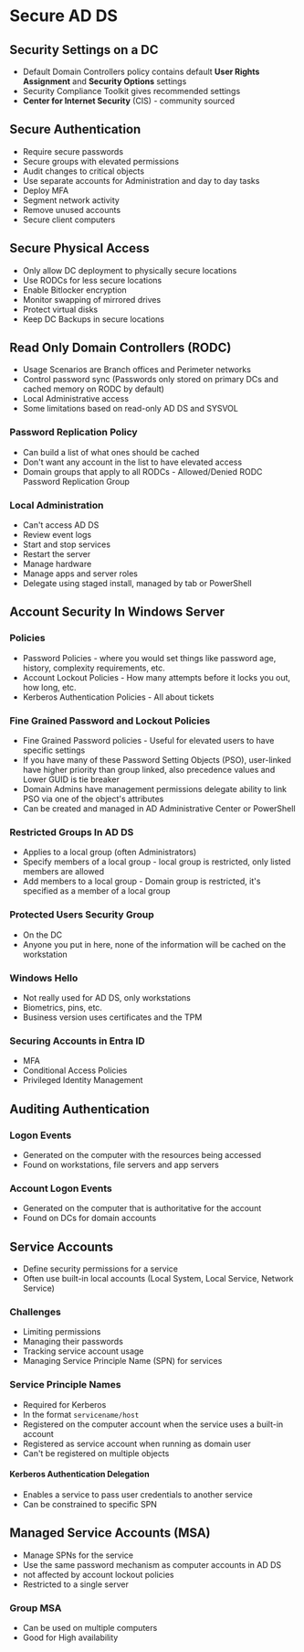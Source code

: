 # Secure AD DS
## Security Settings on a DC
- Default Domain Controllers policy contains default **User Rights Assignment** and **Security Options** settings
- Security Compliance Toolkit gives recommended settings
- **Center for Internet Security** (CIS) - community sourced

## Secure Authentication
- Require secure passwords
- Secure groups with elevated permissions
- Audit changes to critical objects
- Use separate accounts for Administration and day to day tasks
- Deploy MFA
- Segment network activity
- Remove unused accounts
- Secure client computers

## Secure Physical Access
- Only allow DC deployment to physically secure locations
- Use RODCs for less secure locations
- Enable Bitlocker encryption
- Monitor swapping of mirrored drives
- Protect virtual disks
- Keep DC Backups in secure locations

## Read Only Domain Controllers (RODC)
- Usage Scenarios are Branch offices and Perimeter networks
- Control password sync (Passwords only stored on primary DCs and cached memory on RODC by default)
- Local Administrative access
- Some limitations based on read-only AD DS and SYSVOL

### Password Replication Policy
- Can build a list of what ones should be cached
- Don't want any account in the list to have elevated access
- Domain groups that apply to all RODCs - Allowed/Denied RODC Password Replication Group

### Local Administration
- Can't access AD DS
- Review event logs
- Start and stop services
- Restart the server
- Manage hardware
- Manage apps and server roles
- Delegate using staged install, managed by tab or PowerShell

## Account Security In Windows Server
### Policies
- Password Policies - where you would set things like password age, history, complexity requirements, etc.
- Account Lockout Policies - How many attempts before it locks you out, how long, etc.
- Kerberos Authentication Policies - All about tickets

### Fine Grained Password and Lockout Policies
- Fine Grained Password policies - Useful for elevated users to have specific settings
- If you have many of these Password Setting Objects (PSO), user-linked have higher priority than group linked, also precedence values and Lower GUID is tie breaker
- Domain Admins have management permissions delegate ability to link PSO via one of the object's attributes
- Can be created and managed in AD Administrative Center or PowerShell

### Restricted Groups In AD DS
- Applies to a local group (often Administrators)
- Specify members of a local group - local group is restricted, only listed members are allowed
- Add members to a local group - Domain group is restricted, it's specified as a member of a local group

### Protected Users Security Group
- On the DC
- Anyone you put in here, none of the information will be cached on the workstation

### Windows Hello
- Not really used for AD DS, only workstations
- Biometrics, pins, etc.
- Business version uses certificates and the TPM

### Securing Accounts in Entra ID
- MFA
- Conditional Access Policies
- Privileged Identity Management

## Auditing Authentication
### Logon Events
- Generated on the computer with the resources being accessed
- Found on workstations, file servers and app servers

### Account Logon Events
- Generated on the computer that is authoritative for the account
- Found on DCs for domain accounts

## Service Accounts
- Define security permissions for a service
- Often use built-in local accounts (Local System, Local Service, Network Service)

### Challenges
- Limiting permissions
- Managing their passwords
- Tracking service account usage
- Managing Service Principle Name (SPN) for services

### Service Principle Names
- Required for Kerberos
- In the format `servicename/host`
- Registered on the computer account when the service uses a built-in account
- Registered as service account when running as domain user
- Can't be registered on multiple objects

#### Kerberos Authentication Delegation
- Enables a service to pass user credentials to another service
- Can be constrained to specific SPN

## Managed Service Accounts (MSA)
- Manage SPNs for the service
- Use the same password mechanism as computer accounts in AD DS
- not affected by account lockout policies
- Restricted to a single server

### Group MSA
- Can be used on multiple computers
- Good for High availability
